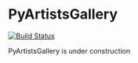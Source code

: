# PyArtistsGallery

[![Build Status](https://travis-ci.org/h0rr0rrdrag0n/PyArtistsGallery.svg)](https://travis-ci.org/h0rr0rrdrag0n/PyArtistsGallery)

PyArtistsGallery is under construction
